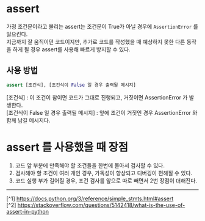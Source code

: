 # assert
가정 조건문이라고 불리는 assert는 조건문이 True가 아닐 경우에 `AssertionError` 를 일으킨다.<br>
지금까지 잘 움직이던 코드이지만, 추가로 코드를 작성했을 때 예상하지 못한 다른 동작을 하게 될 경우 assert를 사용해 빠르게 방지할 수 있다.


## 사용 방법
```python
assert [조건식], [조건식이 False 일 경우 출력될 메시지]
```

[조건식] : 이 조건이 참이면 코드가 그대로 진행되고, 거짓이면 AssertionError 가 발생한다.<br>
[조건식이 False 일 경우 출력될 메시지] : 앞에 조건이 거짓인 경우 AssertionError 와 함께 남길 메시지다.

# assert 를 사용했을 때 장점
1. 코드 앞 부분에 만족해야 할 조건들을 한번에 몰아서 검사할 수 있다.
2. 검사해야 할 조건이 여러 개인 경우, 가독성이 향상되고 디버깅이 편해질 수 있다.
3. 코드 실행 부가 길어질 경우, 조건 검사를 앞으로 따로 빼면서 2번 장점이 더해진다.

---

[^1] https://docs.python.org/3/reference/simple_stmts.html#assert<br>
[^2] https://stackoverflow.com/questions/5142418/what-is-the-use-of-assert-in-python
